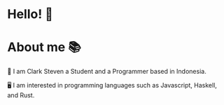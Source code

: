 # Hello! 👋

# About me 📚
🧑 I am Clark Steven a Student and a Programmer based in Indonesia.

🖥️ I am interested in programming languages such as Javascript, Haskell, and Rust.
